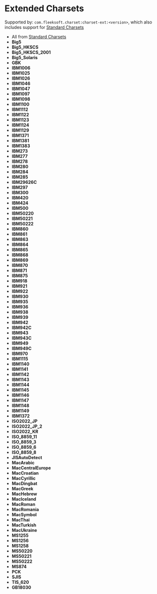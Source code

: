 # Extended Charsets
Supported by: `com.fleeksoft.charset:charset-ext:<version>`, which also includes support for [Standard Charsets](STANDARD_CHARSETS.md) 

- All from [Standard Charsets](STANDARD_CHARSETS.md)
- **Big5**
- **Big5_HKSCS**
- **Big5_HKSCS_2001**
- **Big5_Solaris**
- **GBK**
- **IBM1006**
- **IBM1025**
- **IBM1026**
- **IBM1046**
- **IBM1047**
- **IBM1097**
- **IBM1098**
- **IBM1100**
- **IBM1112**
- **IBM1122**
- **IBM1123**
- **IBM1124**
- **IBM1129**
- **IBM1371**
- **IBM1381**
- **IBM1383**
- **IBM273**
- **IBM277**
- **IBM278**
- **IBM280**
- **IBM284**
- **IBM285**
- **IBM29626C**
- **IBM297**
- **IBM300**
- **IBM420**
- **IBM424**
- **IBM500**
- **IBM50220**
- **IBM50221**
- **IBM50222**
- **IBM860**
- **IBM861**
- **IBM863**
- **IBM864**
- **IBM865**
- **IBM868**
- **IBM869**
- **IBM870**
- **IBM871**
- **IBM875**
- **IBM918**
- **IBM921**
- **IBM922**
- **IBM930**
- **IBM935**
- **IBM936**
- **IBM938**
- **IBM939**
- **IBM942**
- **IBM942C**
- **IBM943**
- **IBM943C**
- **IBM949**
- **IBM949C**
- **IBM970**
- **IBM1115**
- **IBM1140**
- **IBM1141**
- **IBM1142**
- **IBM1143**
- **IBM1144**
- **IBM1145**
- **IBM1146**
- **IBM1147**
- **IBM1148**
- **IBM1149**
- **IBM1372**
- **ISO2022_JP**
- **ISO2022_JP_2**
- **ISO2022_KR**
- **ISO_8859_11**
- **ISO_8859_3**
- **ISO_8859_6**
- **ISO_8859_8**
- **JISAutoDetect**
- **MacArabic**
- **MacCentralEurope**
- **MacCroatian**
- **MacCyrillic**
- **MacDingbat**
- **MacGreek**
- **MacHebrew**
- **MacIceland**
- **MacRoman**
- **MacRomania**
- **MacSymbol**
- **MacThai**
- **MacTurkish**
- **MacUkraine**
- **MS1255**
- **MS1256**
- **MS1258**
- **MS50220**
- **MS50221**
- **MS50222**
- **MS874**
- **PCK**
- **SJIS**
- **TIS_620**
- **GB18030**